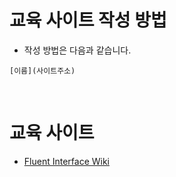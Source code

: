 # 교육 사이트 작성 방법

- 작성 방법은 다음과 같습니다.
```
[이름](사이트주소)
```

<br/>

# 교육 사이트
- [Fluent Interface Wiki](https://en.wikipedia.org/wiki/Fluent_interface#C#)